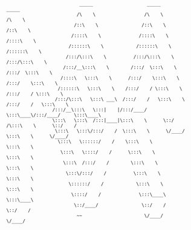 
                               _____                    _____                    _____                                
                              /\    \                  /\    \                  /\    \                               
                             /::\    \                /::\    \                /::\    \                              
                            /::::\    \              /::::\    \              /::::\    \                             
                           /::::::\    \            /::::::\    \            /::::::\    \                            
                          /:::/\:::\    \          /:::/\:::\    \          /:::/\:::\    \                           
                         /:::/__\:::\    \        /:::/  \:::\    \        /:::/  \:::\    \                          
                        /::::\   \:::\    \      /:::/    \:::\    \      /:::/    \:::\    \                         
                       /::::::\   \:::\    \    /:::/    / \:::\    \    /:::/    / \:::\    \                        
                      /:::/\:::\   \:::\ ___\  /:::/    /   \:::\    \  /:::/    /   \:::\    \                       
                     /:::/__\:::\   \:::|    |/:::/____/     \:::\____\/:::/____/     \:::\____\                      
                     \:::\   \:::\  /:::|____|\:::\    \      \::/    /\:::\    \      \::/    /                      
                      \:::\   \:::\/:::/    /  \:::\    \      \/____/  \:::\    \      \/____/                       
                       \:::\   \::::::/    /    \:::\    \               \:::\    \                                   
                        \:::\   \::::/    /      \:::\    \               \:::\    \                                  
                         \:::\  /:::/    /        \:::\    \               \:::\    \                                 
                          \:::\/:::/    /          \:::\    \               \:::\    \                                
                           \::::::/    /            \:::\    \               \:::\    \                               
                            \::::/    /              \:::\____\               \:::\____\                              
                             \::/____/                \::/    /                \::/    /                              
                              ~~                       \/____/                  \/____/                               
